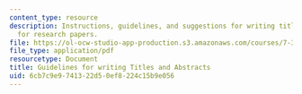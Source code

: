 ```yaml
---
content_type: resource
description: Instructions, guidelines, and suggestions for writing titles and abstracts
  for research papers.
file: https://ol-ocw-studio-app-production.s3.amazonaws.com/courses/7-340-immune-evasion-how-sneaky-pathogens-avoid-host-surveillance-spring-2004/6cb7c9e9741322d50ef8224c15b9e056_guide_title_abs.pdf
file_type: application/pdf
resourcetype: Document
title: Guidelines for writing Titles and Abstracts
uid: 6cb7c9e9-7413-22d5-0ef8-224c15b9e056
---
```


